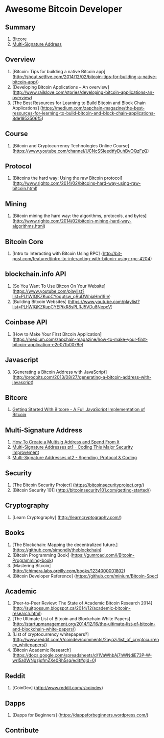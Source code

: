 # Awesome Bitcoin Developer

## Summary
1. [Bitcore](#bitcore)
2. [Multi-Signature Address](#multi-signature-address)


## Overview
1. [Bitcoin: Tips for building a native Bitcoin app] (http://shout.setfive.com/2014/12/02/bitcoin-tips-for-building-a-native-bitcoin-app/)
2. [Developing Bitcoin Applications – An overview] (http://www.railslove.com/stories/developing-bitcoin-applications-an-overview)
3. [The Best Resources for Learning to Build Bitcoin and Block Chain Applications] (https://medium.com/zapchain-magazine/the-best-resources-for-learning-to-build-bitcoin-and-block-chain-applications-8de1953506f5)

## Course
1. [Bitcoin and Cryptocurrency Technologies Online Course] (https://www.youtube.com/channel/UCNcSSleedtfyDuhBvOQzFzQ)

## Protocol
1. [Bitcoins the hard way: Using the raw Bitcoin protocol] (http://www.righto.com/2014/02/bitcoins-hard-way-using-raw-bitcoin.html)

## Mining
1. [Bitcoin mining the hard way: the algorithms, protocols, and bytes] (http://www.righto.com/2014/02/bitcoin-mining-hard-way-algorithms.html)

## Bitcoin Core
1. [Intro to Interacting with Bitcoin Using RPC] (http://bit-post.com/featured/intro-to-interacting-with-bitcoin-using-rpc-4204)

## blockchain.info API
1. [So You Want To Use Bitcon On Your Website] (https://www.youtube.com/playlist?list=PLhWIQKZKupCYogutsw_qRuDWhjaHm19Ie)
2. [Building Bitcoin Websites] (https://www.youtube.com/playlist?list=PLhWIQKZKupCYEPtkR8sPLRJ5VDu8NepcV)

## Coinbase API
1. [How to Make Your First Bitcoin Application] (https://medium.com/zapchain-magazine/how-to-make-your-first-bitcoin-application-e2e07fb0078e)

## Javascript
3. [Generating a Bitcoin Address with JavaScript] (http://procbits.com/2013/08/27/generating-a-bitcoin-address-with-javascript)

## Bitcore
1. [Getting Started With Bitcore - A Full JavaScript Implementation of Bitcoin](https://www.youtube.com/watch?v=TmkN8yYyOv8)

## Multi-Signature Address
1. [How To Create a Multisig Address and Spend From It](https://www.youtube.com/watch?v=YN2Vyu9RupU)
2. [Multi-Signature Addresses pt1 - Coding This Major Security Improvement](https://www.youtube.com/watch?v=zIbUSaZBJgU)
3. [Multi-Signature Addresses pt2 - Spending, Protocol & Coding](https://www.youtube.com/watch?v=OSA1pwlaypc)

## Security
1. [The Bitcoin Security Project] (https://bitcoinsecurityproject.org/)
2. [Bitcoin Security 101] (http://bitcoinsecurity101.com/getting-started/)

## Cryptography
1. [Learn Cryptography] (http://learncryptography.com/)

## Books
1. [The Blockchain: Mapping the decentralized future.] (https://github.com/simondlr/theblockchain)
2. [Bitcoin Programming Book] (https://gumroad.com/l/Bitcoin-Programming-book)
3. [Mastering Bitcoin] (http://chimera.labs.oreilly.com/books/1234000001802)
4. [Bitcoin Developer Reference] (https://github.com/minium/Bitcoin-Spec)

## Academic
1. [Peer-to-Peer Review: The State of Academic Bitcoin Research 2014] (http://suitpossum.blogspot.ca/2014/12/academic-bitcoin-research.html)
2. [The Ultimate List of Bitcoin and Blockchain White Papers] (http://startupmanagement.org/2014/12/16/the-ultimate-list-of-bitcoin-and-blockchain-white-papers/)
3. [List of cryptocurrency whitepapers?] (http://www.reddit.com/r/coindev/comments/2ayqzj/list_of_cryptocurrency_whitepapers/)
4. [Bitcoin Academic Research] (https://docs.google.com/spreadsheets/d/1VaWhbAj7hWNdiE73P-W-wrl5a0WNgzjofmZXe0Rh5sg/edit#gid=0)

## Reddit
1. [CoinDev] (http://www.reddit.com/r/coindev)

## Dapps
1. [Dapps for Beginners] (https://dappsforbeginners.wordpress.com/)

## Contribute
